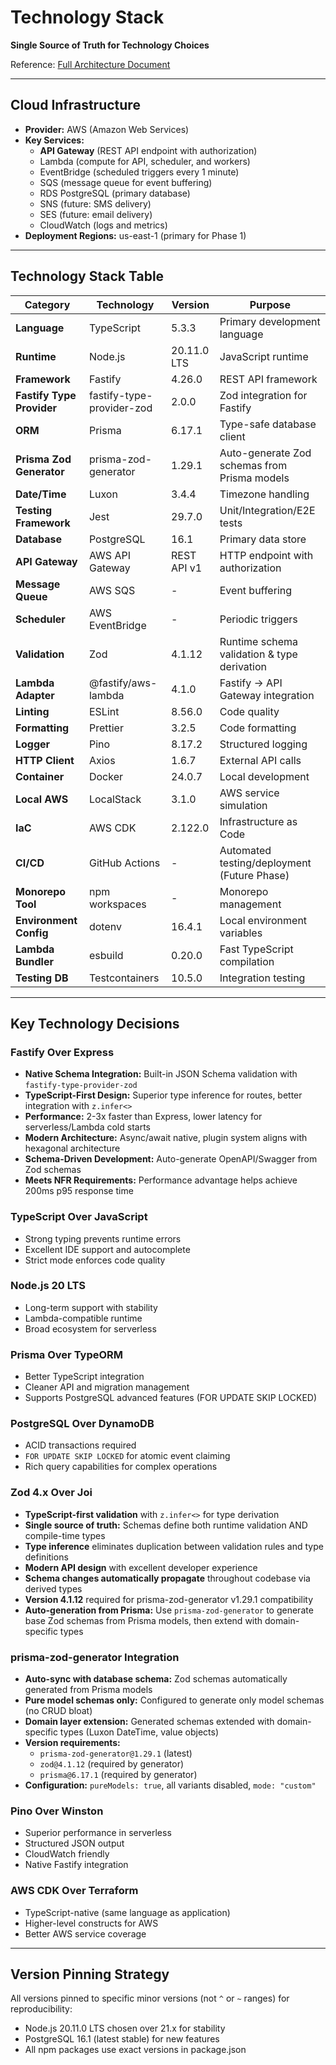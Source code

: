 # Technology Stack

**Single Source of Truth for Technology Choices**

Reference: [Full Architecture Document](../architecture.md#tech-stack)

---

## Cloud Infrastructure

- **Provider:** AWS (Amazon Web Services)
- **Key Services:**
  - **API Gateway** (REST API endpoint with authorization)
  - Lambda (compute for API, scheduler, and workers)
  - EventBridge (scheduled triggers every 1 minute)
  - SQS (message queue for event buffering)
  - RDS PostgreSQL (primary database)
  - SNS (future: SMS delivery)
  - SES (future: email delivery)
  - CloudWatch (logs and metrics)
- **Deployment Regions:** us-east-1 (primary for Phase 1)

---

## Technology Stack Table

| Category | Technology | Version | Purpose |
|----------|-----------|---------|---------|
| **Language** | TypeScript | 5.3.3 | Primary development language |
| **Runtime** | Node.js | 20.11.0 LTS | JavaScript runtime |
| **Framework** | Fastify | 4.26.0 | REST API framework |
| **Fastify Type Provider** | fastify-type-provider-zod | 2.0.0 | Zod integration for Fastify |
| **ORM** | Prisma | 6.17.1 | Type-safe database client |
| **Prisma Zod Generator** | prisma-zod-generator | 1.29.1 | Auto-generate Zod schemas from Prisma models |
| **Date/Time** | Luxon | 3.4.4 | Timezone handling |
| **Testing Framework** | Jest | 29.7.0 | Unit/Integration/E2E tests |
| **Database** | PostgreSQL | 16.1 | Primary data store |
| **API Gateway** | AWS API Gateway | REST API v1 | HTTP endpoint with authorization |
| **Message Queue** | AWS SQS | - | Event buffering |
| **Scheduler** | AWS EventBridge | - | Periodic triggers |
| **Validation** | Zod | 4.1.12 | Runtime schema validation & type derivation |
| **Lambda Adapter** | @fastify/aws-lambda | 4.1.0 | Fastify → API Gateway integration |
| **Linting** | ESLint | 8.56.0 | Code quality |
| **Formatting** | Prettier | 3.2.5 | Code formatting |
| **Logger** | Pino | 8.17.2 | Structured logging |
| **HTTP Client** | Axios | 1.6.7 | External API calls |
| **Container** | Docker | 24.0.7 | Local development |
| **Local AWS** | LocalStack | 3.1.0 | AWS service simulation |
| **IaC** | AWS CDK | 2.122.0 | Infrastructure as Code |
| **CI/CD** | GitHub Actions | - | Automated testing/deployment (Future Phase) |
| **Monorepo Tool** | npm workspaces | - | Monorepo management |
| **Environment Config** | dotenv | 16.4.1 | Local environment variables |
| **Lambda Bundler** | esbuild | 0.20.0 | Fast TypeScript compilation |
| **Testing DB** | Testcontainers | 10.5.0 | Integration testing |

---

## Key Technology Decisions

### Fastify Over Express

- **Native Schema Integration:** Built-in JSON Schema validation with `fastify-type-provider-zod`
- **TypeScript-First Design:** Superior type inference for routes, better integration with `z.infer<>`
- **Performance:** 2-3x faster than Express, lower latency for serverless/Lambda cold starts
- **Modern Architecture:** Async/await native, plugin system aligns with hexagonal architecture
- **Schema-Driven Development:** Auto-generate OpenAPI/Swagger from Zod schemas
- **Meets NFR Requirements:** Performance advantage helps achieve 200ms p95 response time

### TypeScript Over JavaScript

- Strong typing prevents runtime errors
- Excellent IDE support and autocomplete
- Strict mode enforces code quality

### Node.js 20 LTS

- Long-term support with stability
- Lambda-compatible runtime
- Broad ecosystem for serverless

### Prisma Over TypeORM

- Better TypeScript integration
- Cleaner API and migration management
- Supports PostgreSQL advanced features (FOR UPDATE SKIP LOCKED)

### PostgreSQL Over DynamoDB

- ACID transactions required
- `FOR UPDATE SKIP LOCKED` for atomic event claiming
- Rich query capabilities for complex operations

### Zod 4.x Over Joi

- **TypeScript-first validation** with `z.infer<>` for type derivation
- **Single source of truth:** Schemas define both runtime validation AND compile-time types
- **Type inference** eliminates duplication between validation rules and type definitions
- **Modern API design** with excellent developer experience
- **Schema changes automatically propagate** throughout codebase via derived types
- **Version 4.1.12** required for prisma-zod-generator v1.29.1 compatibility
- **Auto-generation from Prisma:** Use `prisma-zod-generator` to generate base Zod schemas from Prisma models, then extend with domain-specific types

### prisma-zod-generator Integration

- **Auto-sync with database schema:** Zod schemas automatically generated from Prisma models
- **Pure model schemas only:** Configured to generate only model schemas (no CRUD bloat)
- **Domain layer extension:** Generated schemas extended with domain-specific types (Luxon DateTime, value objects)
- **Version requirements:**
  - `prisma-zod-generator@1.29.1` (latest)
  - `zod@4.1.12` (required by generator)
  - `prisma@6.17.1` (required by generator)
- **Configuration:** `pureModels: true`, all variants disabled, `mode: "custom"`

### Pino Over Winston

- Superior performance in serverless
- Structured JSON output
- CloudWatch friendly
- Native Fastify integration

### AWS CDK Over Terraform

- TypeScript-native (same language as application)
- Higher-level constructs for AWS
- Better AWS service coverage

---

## Version Pinning Strategy

All versions pinned to specific minor versions (not `^` or `~` ranges) for reproducibility:

- Node.js 20.11.0 LTS chosen over 21.x for stability
- PostgreSQL 16.1 (latest stable) for new features
- All npm packages use exact versions in package.json

